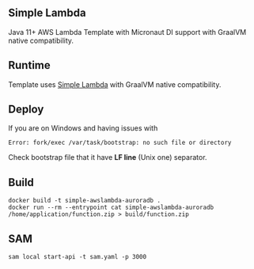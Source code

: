 ## Simple Lambda

Java 11+ AWS Lambda Template with Micronaut DI support with GraalVM native compatibility.

## Runtime

Template uses [Simple Lambda](https://github.com/GoodforGod/simple-awslambda) with GraalVM native compatibility.

## Deploy

If you are on Windows and having issues with 
```
Error: fork/exec /var/task/bootstrap: no such file or directory
```

Check bootstrap file that it have **LF line** (Unix one) separator.

## Build

```shell
docker build -t simple-awslambda-auroradb .
docker run --rm --entrypoint cat simple-awslambda-auroradb /home/application/function.zip > build/function.zip
```

## SAM

```shell
sam local start-api -t sam.yaml -p 3000
```